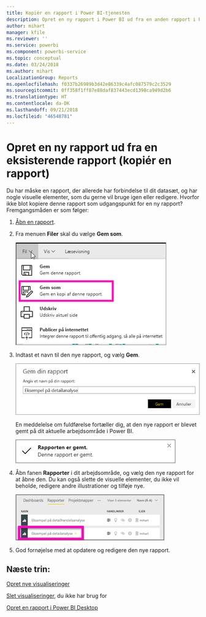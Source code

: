 ```yaml
---
title: Kopiér en rapport i Power BI-tjenesten
description: Opret en ny rapport i Power BI ud fra en anden rapport i Power BI-tjenesten.
author: mihart
manager: kfile
ms.reviewer: ''
ms.service: powerbi
ms.component: powerbi-service
ms.topic: conceptual
ms.date: 03/24/2018
ms.author: mihart
LocalizationGroup: Reports
ms.openlocfilehash: f0337b26989b3d42e86339c4afc087579c2c3529
ms.sourcegitcommit: 0ff358f1ff87e88daf837443ecd1398ca949d2b6
ms.translationtype: HT
ms.contentlocale: da-DK
ms.lasthandoff: 09/21/2018
ms.locfileid: "46548781"
---
```

# <a name="create-a-new-report-from-an-existing-report-copy-a-report"></a>Opret en ny rapport ud fra en eksisterende rapport (kopiér en rapport)
Du har måske en rapport, der allerede har forbindelse til dit datasæt, og har nogle visuelle elementer, som du gerne vil bruge igen eller redigere.  Hvorfor ikke blot kopiere denne rapport som udgangspunkt for en ny rapport?  Fremgangsmåden er som følger:

1. [Åbn en rapport](consumer/end-user-report-open.md).
2. Fra menuen **Filer** skal du vælge **Gem som**.
   
   ![](media/power-bi-report-copy/powerbi-save-as.png)
3. Indtast et navn til den nye rapport, og vælg **Gem**.
   
   ![](media/power-bi-report-copy/savereport.png)
   
   En meddelelse om fuldførelse fortæller dig, at den nye rapport er blevet gemt på dit aktuelle arbejdsområde i Power BI.
   
   ![](media/power-bi-report-copy/savesuccess1.png)
4. Åbn fanen **Rapporter** i dit arbejdsområde, og vælg den nye rapport for at åbne den. Du kan også slette de visuelle elementer, du ikke vil beholde, redigere andre illustrationer og tilføje nye.
   
   ![](media/power-bi-report-copy/power-bi-workspace.png)
5. God fornøjelse med at opdatere og redigere den nye rapport.

## <a name="next-steps"></a>Næste trin:
[Opret nye visualiseringer](visuals/power-bi-report-add-visualizations-ii.md)

[Slet visualiseringer](consumer/end-user-delete.md), du ikke har brug for

[Opret en rapport i Power BI Desktop](desktop-report-view.md)
